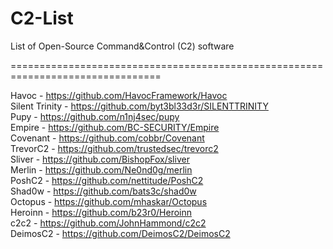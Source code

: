 # C2-List
List of Open-Source Command&amp;Control (C2) software

================================================================================

Havoc - https://github.com/HavocFramework/Havoc<br>
Silent Trinity - https://github.com/byt3bl33d3r/SILENTTRINITY<br>
Pupy - https://github.com/n1nj4sec/pupy<br>
Empire - https://github.com/BC-SECURITY/Empire<br>
Covenant - https://github.com/cobbr/Covenant<br>
TrevorC2 - https://github.com/trustedsec/trevorc2<br>
Sliver - https://github.com/BishopFox/sliver<br>
Merlin - https://github.com/Ne0nd0g/merlin<br>
PoshC2 - https://github.com/nettitude/PoshC2<br>
Shad0w - https://github.com/bats3c/shad0w<br>
Octopus - https://github.com/mhaskar/Octopus<br>
Heroinn - https://github.com/b23r0/Heroinn<br>
c2c2 - https://github.com/JohnHammond/c2c2<br>
DeimosC2 - https://github.com/DeimosC2/DeimosC2<br>

